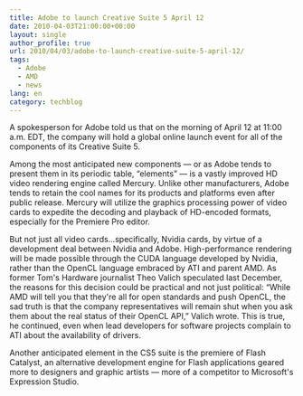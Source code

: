 ```yaml
---
title: Adobe to launch Creative Suite 5 April 12
date: 2010-04-03T21:00:00+00:00
layout: single
author_profile: true
url: 2010/04/03/adobe-to-launch-creative-suite-5-april-12/
tags:
  - Adobe
  - AMD
  - news
lang: en
category: techblog
---
```

A spokesperson for Adobe told us that on the morning of April 12 at 11:00 a.m. EDT, the company will hold a global online launch event for all of the components of its Creative Suite 5.

Among the most anticipated new components &#8212; or as Adobe tends to present them in its periodic table, &#8220;elements&#8221; &#8212; is a vastly improved HD video rendering engine called Mercury. Unlike other manufacturers, Adobe tends to retain the cool names for its products and platforms even after public release. Mercury will utilize the graphics processing power of video cards to expedite the decoding and playback of HD-encoded formats, especially for the Premiere Pro editor.

But not just all video cards&#8230;specifically, Nvidia cards, by virtue of a development deal between Nvidia and Adobe. High-performance rendering will be made possible through the CUDA language developed by Nvidia, rather than the OpenCL language embraced by ATI and parent AMD. As former Tom's Hardware journalist Theo Valich speculated last December, the reasons for this decision could be practical and not just political: &#8220;While AMD will tell you that they're all for open standards and push OpenCL, the sad truth is that the company representatives will remain shut when you ask them about the real status of their OpenCL API,&#8221; Valich wrote. This is true, he continued, even when lead developers for software projects complain to ATI about the availability of drivers.

Another anticipated element in the CS5 suite is the premiere of Flash Catalyst, an alternative development engine for Flash applications geared more to designers and graphic artists &#8212; more of a competitor to Microsoft's Expression Studio.